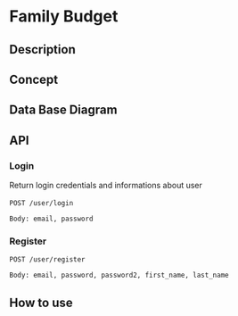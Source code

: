 # Family Budget

## Description 

## Concept 

## Data Base Diagram

## API

### Login
Return login credentials and informations about user
<br /> 
<br /> 
`POST /user/login`

`Body: email, password`

### Register
`POST /user/register`

`Body: email, password, password2, first_name, last_name`


## How to use

